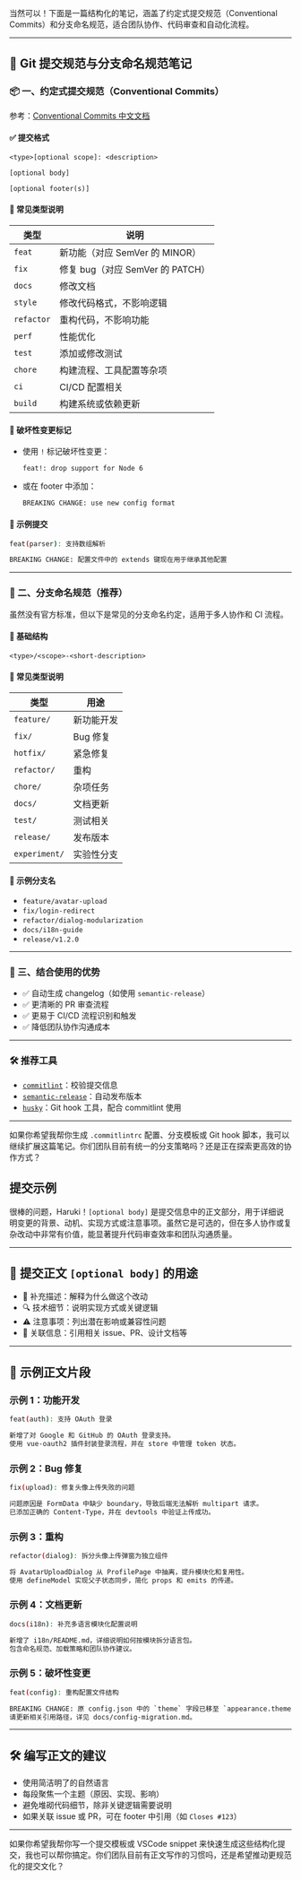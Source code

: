 当然可以！下面是一篇结构化的笔记，涵盖了约定式提交规范（Conventional Commits）和分支命名规范，适合团队协作、代码审查和自动化流程。

---

## 📝 Git 提交规范与分支命名规范笔记

### 📦 一、约定式提交规范（Conventional Commits）

参考：[Conventional Commits 中文文档](https://www.conventionalcommits.org/zh-hans/v1.0.0/)

#### ✅ 提交格式

```
<type>[optional scope]: <description>

[optional body]

[optional footer(s)]
```

#### 🔧 常见类型说明

|类型|说明|
|---|---|
|`feat`|新功能（对应 SemVer 的 MINOR）|
|`fix`|修复 bug（对应 SemVer 的 PATCH）|
|`docs`|修改文档|
|`style`|修改代码格式，不影响逻辑|
|`refactor`|重构代码，不影响功能|
|`perf`|性能优化|
|`test`|添加或修改测试|
|`chore`|构建流程、工具配置等杂项|
|`ci`|CI/CD 配置相关|
|`build`|构建系统或依赖更新|

#### 🚨 破坏性变更标记

- 使用 `!` 标记破坏性变更：
    
    ```
    feat!: drop support for Node 6
    ```
    
- 或在 footer 中添加：
    
    ```
    BREAKING CHANGE: use new config format
    ```
    

#### 📌 示例提交

```bash
feat(parser): 支持数组解析

BREAKING CHANGE: 配置文件中的 extends 键现在用于继承其他配置
```

---

### 🌿 二、分支命名规范（推荐）

虽然没有官方标准，但以下是常见的分支命名约定，适用于多人协作和 CI 流程。

#### 🧱 基础结构

```
<type>/<scope>-<short-description>
```

#### 🔧 常见类型说明

|类型|用途|
|---|---|
|`feature/`|新功能开发|
|`fix/`|Bug 修复|
|`hotfix/`|紧急修复|
|`refactor/`|重构|
|`chore/`|杂项任务|
|`docs/`|文档更新|
|`test/`|测试相关|
|`release/`|发布版本|
|`experiment/`|实验性分支|

#### 📌 示例分支名

- `feature/avatar-upload`
- `fix/login-redirect`
- `refactor/dialog-modularization`
- `docs/i18n-guide`
- `release/v1.2.0`

---

### 🔄 三、结合使用的优势

- ✅ 自动生成 changelog（如使用 `semantic-release`）
- ✅ 更清晰的 PR 审查流程
- ✅ 更易于 CI/CD 流程识别和触发
- ✅ 降低团队协作沟通成本

---

### 🛠️ 推荐工具

- [`commitlint`](https://github.com/conventional-changelog/commitlint)：校验提交信息
- [`semantic-release`](https://github.com/semantic-release/semantic-release)：自动发布版本
- [`husky`](https://github.com/typicode/husky)：Git hook 工具，配合 commitlint 使用

---

如果你希望我帮你生成 `.commitlintrc` 配置、分支模板或 Git hook 脚本，我可以继续扩展这篇笔记。你们团队目前有统一的分支策略吗？还是正在探索更高效的协作方式？

## 提交示例

很棒的问题，Haruki！`[optional body]` 是提交信息中的正文部分，用于详细说明变更的背景、动机、实现方式或注意事项。虽然它是可选的，但在多人协作或复杂改动中非常有价值，能显著提升代码审查效率和团队沟通质量。

---

## 🧠 提交正文 `[optional body]` 的用途

- 📖 补充描述：解释为什么做这个改动
- 🔍 技术细节：说明实现方式或关键逻辑
- ⚠️ 注意事项：列出潜在影响或兼容性问题
- 🔗 关联信息：引用相关 issue、PR、设计文档等

---

## 📌 示例正文片段

### 示例 1：功能开发

```bash
feat(auth): 支持 OAuth 登录

新增了对 Google 和 GitHub 的 OAuth 登录支持。
使用 vue-oauth2 插件封装登录流程，并在 store 中管理 token 状态。
```

### 示例 2：Bug 修复

```bash
fix(upload): 修复头像上传失败的问题

问题原因是 FormData 中缺少 boundary，导致后端无法解析 multipart 请求。
已添加正确的 Content-Type，并在 devtools 中验证上传成功。
```

### 示例 3：重构

```bash
refactor(dialog): 拆分头像上传弹窗为独立组件

将 AvatarUploadDialog 从 ProfilePage 中抽离，提升模块化和复用性。
使用 defineModel 实现父子状态同步，简化 props 和 emits 的传递。
```

### 示例 4：文档更新

```bash
docs(i18n): 补充多语言模块化配置说明

新增了 i18n/README.md，详细说明如何按模块拆分语言包。
包含命名规范、加载策略和团队协作建议。
```

### 示例 5：破坏性变更

```bash
feat(config): 重构配置文件结构

BREAKING CHANGE: 原 config.json 中的 `theme` 字段已移至 `appearance.theme`。
请更新相关引用路径，详见 docs/config-migration.md。
```

---

## 🛠️ 编写正文的建议

- 使用简洁明了的自然语言
- 每段聚焦一个主题（原因、实现、影响）
- 避免堆砌代码细节，除非关键逻辑需要说明
- 如果关联 issue 或 PR，可在 footer 中引用（如 `Closes #123`）

---

如果你希望我帮你写一个提交模板或 VSCode snippet 来快速生成这些结构化提交，我也可以帮你搞定。你们团队目前有正文写作的习惯吗，还是希望推动更规范化的提交文化？